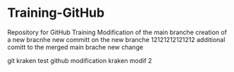 # Training-GitHub
Repository for GitHub Training
Modification of the main branche
creation of a new bracnhe
new committ on the new branche
12121212121212
additional comitt to the merged main brache
new change

git kraken test
github modification
kraken modif 2

